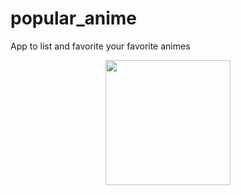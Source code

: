 # popular_anime
 App to list and favorite your favorite animes
 
<p align="center">
  <img src="assets/gifs/home.gif" width="200">

</p>
